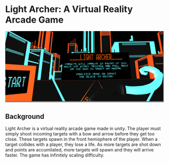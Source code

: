 
# Light Archer: A Virtual Reality Arcade Game
![Screenshot](screenshot.PNG)
## Background
Light Archer is a virtual reality arcade game made in unity. The player must simply shoot incoming targets with a bow and arrow before they get too close. These targets spawn in the front hemisphere of the player. When a target collides with a player, they lose a life. As more targets are shot down and points are accumilated, more targets will spawn and they will arrive faster. The game has infinitely scaling difficulty.

